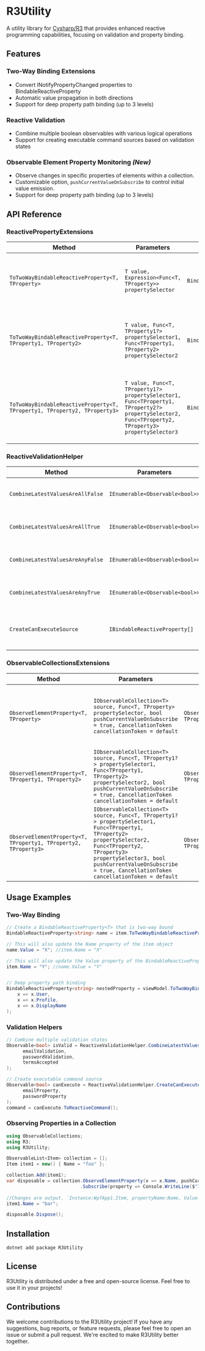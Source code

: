 # R3Utility

A utility library for [Cysharp/R3](https://github.com/Cysharp/R3) that provides enhanced reactive programming capabilities, focusing on validation and property binding.

## Features

### Two-Way Binding Extensions
- Convert INotifyPropertyChanged properties to BindableReactiveProperty
- Automatic value propagation in both directions
- Support for deep property path binding (up to 3 levels)

### Reactive Validation
- Combine multiple boolean observables with various logical operations
- Support for creating executable command sources based on validation states

### Observable Element Property Monitoring  *(New)*
- Observe changes in specific properties of elements within a collection.
- Customizable option, `pushCurrentValueOnSubscribe` to control initial value emission.
- Support for deep property path binding (up to 3 levels)

## API Reference

### ReactivePropertyExtensions

| Method | Parameters | Return Type | Description |
|--------|------------|-------------|-------------|
| `ToTwoWayBindableReactiveProperty<T, TProperty>` | `T value, Expression<Func<T, TProperty>> propertySelector` | `BindableReactiveProperty<TProperty>` | Converts a single property to two-way bindable reactive property |
| `ToTwoWayBindableReactiveProperty<T, TProperty1, TProperty2>` | `T value, Func<T, TProperty1?> propertySelector1, Func<TProperty1, TProperty2> propertySelector2` | `BindableReactiveProperty<TProperty2>` | Converts a nested property (2 levels) to two-way bindable reactive property |
| `ToTwoWayBindableReactiveProperty<T, TProperty1, TProperty2, TProperty3>` | `T value, Func<T, TProperty1?> propertySelector1, Func<TProperty1, TProperty2?> propertySelector2, Func<TProperty2, TProperty3> propertySelector3` | `BindableReactiveProperty<TProperty3>` | Converts a deeply nested property (3 levels) to two-way bindable reactive property |

### ReactiveValidationHelper

| Method | Parameters | Return Type | Description |
|--------|------------|-------------|-------------|
| `CombineLatestValuesAreAllFalse` | `IEnumerable<Observable<bool>>` | `Observable<bool>` | Combines multiple observables and returns true only when all source values are false |
| `CombineLatestValuesAreAllTrue` | `IEnumerable<Observable<bool>>` | `Observable<bool>` | Combines multiple observables and returns true only when all source values are true |
| `CombineLatestValuesAreAnyFalse` | `IEnumerable<Observable<bool>>` | `Observable<bool>` | Combines multiple observables and returns true when any source value is false |
| `CombineLatestValuesAreAnyTrue` | `IEnumerable<Observable<bool>>` | `Observable<bool>` | Combines multiple observables and returns true when any source value is true |
| `CreateCanExecuteSource` | `IBindableReactiveProperty[]` | `Observable<bool>` | Creates an observable that monitors HasErrors property of multiple BindableReactiveProperty instances |


### ObservableCollectionsExtensions

| Method | Parameters | Return Type | Description |
|--------|------------|-------------|-------------|
| `ObserveElementProperty<T, TProperty>` | `IObservableCollection<T> source, Func<T, TProperty> propertySelector, bool pushCurrentValueOnSubscribe = true, CancellationToken cancellationToken = default` | `Observable<PropertyPack<T, TProperty>>` | Observes a specific property of each element in a collection and emits its values. |
| `ObserveElementProperty<T, TProperty1, TProperty2>` | `IObservableCollection<T> source, Func<T, TProperty1?> propertySelector1, Func<TProperty1, TProperty2> propertySelector2, bool pushCurrentValueOnSubscribe = true, CancellationToken cancellationToken = default` | `Observable<PropertyPack<T, TProperty2>>` | Observes a nested property (2 levels) in a collection and emits its values. |
| `ObserveElementProperty<T, TProperty1, TProperty2, TProperty3>` | `IObservableCollection<T> source, Func<T, TProperty1?> propertySelector1, Func<TProperty1, TProperty2> propertySelector2, Func<TProperty2, TProperty3> propertySelector3, bool pushCurrentValueOnSubscribe = true, CancellationToken cancellationToken = default` | `Observable<PropertyPack<T, TProperty3>>` | Observes a deeply nested property (3 levels) in a collection and emits its values. |


## Usage Examples

### Two-Way Binding

```csharp
// Create a BindableReactiveProperty<T> that is two-way bound
BindableReactiveProperty<string> name = item.ToTwoWayBindableReactiveProperty(x => x.Name);

// This will also update the Name property of the item object
name.Value = "X"; //item.Name = "X"

// This will also update the Value property of the BindableReactiveProperty
item.Name = "Y"; //name.Value = "Y"


// Deep property path binding
BindableReactiveProperty<string> nestedProperty = viewModel.ToTwoWayBindableReactiveProperty(
    x => x.User,
    x => x.Profile,
    x => x.DisplayName
);
```

### Validation Helpers

```csharp
// Combine multiple validation states
Observable<bool> isValid = ReactiveValidationHelper.CombineLatestValuesAreAllTrue(
      emailValidation,
      passwordValidation,
      termsAccepted
);

// Create executable command source
Observable<bool> canExecute = ReactiveValidationHelper.CreateCanExecuteSource(
      emailProperty,
      passwordProperty
);
command = canExecute.ToReactiveCommand();
```

### Observing Properties in a Collection

```csharp
using ObservableCollections;
using R3;
using R3Utility;

ObservableList<Item> collection = [];
Item item1 = new() { Name = "foo" };

collection.Add(item1);
var disposable = collection.ObserveElementProperty(x => x.Name, pushCurrentValueOnSubscribe: false)
                           .Subscribe(property => Console.WriteLine($"Instance:{property.Instance}, propertyName:{property.PropertyName}, Value:{property.Value}"));
        
//Changes are output. `Instance:WpfApp1.Item, propertyName:Name, Value:bar`
item1.Name = "bar";

disposable.Dispose();
```

## Installation

```
dotnet add package R3Utility
```

## License
R3Utility is distributed under a free and open-source license. Feel free to use it in your projects!


## Contributions
We welcome contributions to the R3Utility project! If you have any suggestions, bug reports, or feature requests, please feel free to open an issue or submit a pull request.
We're excited to make R3Utility better together.
